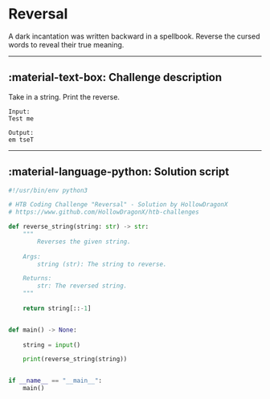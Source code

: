 # Reversal

A dark incantation was written backward in a spellbook. Reverse the cursed words to reveal their true meaning.

---

## :material-text-box: Challenge description

 Take in a string. Print the reverse. 

```
Input: 
Test me
```

```
Output:
em tseT
```

---

## :material-language-python: Solution script

```python
#!/usr/bin/env python3

# HTB Coding Challenge "Reversal" - Solution by HollowDragonX
# https://www.github.com/HollowDragonX/htb-challenges

def reverse_string(string: str) -> str:
    """
        Reverses the given string.
    
    Args:
        string (str): The string to reverse.

    Returns:
        str: The reversed string.
    """
    
    return string[::-1]


def main() -> None:
    
    string = input()

    print(reverse_string(string))


if __name__ == "__main__":
    main()
```